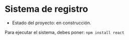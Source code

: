 <h1>Sistema de registro</h1>

- Estado del proyecto: en construcción.

Para ejecutar el sistema, debes poner:
```npm install react```
